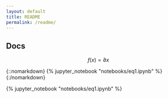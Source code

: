 ```yaml
---
layout: default
title: README
permalink: /readme/
---
```



## Docs

$$ f(x) = \partial{x} $$

{::nomarkdown}
{% jupyter_notebook "notebooks/eq1.ipynb" %}
{:/nomarkdown}

{% jupyter_notebook "notebooks/eq1.ipynb" %}
